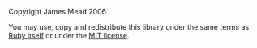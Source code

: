 Copyright James Mead 2006

You may use, copy and redistribute this library under the same terms as [Ruby itself](https://www.ruby-lang.org/en/about/license.txt) or under the [MIT license](https://mit-license.org/).
